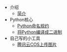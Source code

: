 * 介绍
  * [简介](markdown/编程语言/Python/)
* Python核心
  * [Python命名规约](markdown/编程语言/Python/Python命名规约.md)
  * [将Python编译成二进制](markdown/编程语言/Python/将Python编译成二进制.md)
* 自己写的小工具
  * [腾讯云COS上传图片](markdown/编程语言/Python/腾讯云COS上传图片.md)
